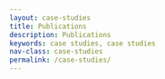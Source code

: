 ```yaml
---
layout: case-studies
title: Publications
description: Publications
keywords: case studies, case studies
nav-class: case-studies
permalink: /case-studies/
---
```


